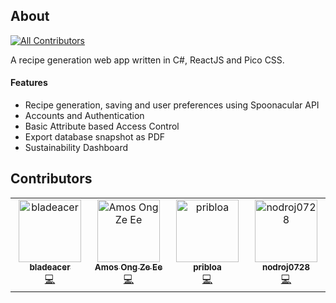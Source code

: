 ## About
<!-- ALL-CONTRIBUTORS-BADGE:START - Do not remove or modify this section -->
[![All Contributors](https://img.shields.io/badge/all_contributors-2-orange.svg?style=flat-square)](#contributors-)
<!-- ALL-CONTRIBUTORS-BADGE:END -->
A recipe generation web app written in C#, ReactJS and Pico CSS.

#### Features
- Recipe generation, saving and user preferences using Spoonacular API
- Accounts and Authentication
- Basic Attribute based Access Control
- Export database snapshot as PDF
- Sustainability Dashboard

## Contributors

<!-- ALL-CONTRIBUTORS-LIST:START - Do not remove or modify this section -->
<!-- prettier-ignore-start -->
<!-- markdownlint-disable -->
<table>
  <tbody>
    <tr>
      <td align="center" valign="top" width="14.28%"><a href="https://github.com/bladeacer"><img src="https://avatars.githubusercontent.com/u/148305363?v=4?s=100" width="100px;" alt="bladeacer"/><br /><sub><b>bladeacer</b></sub></a><br /><a href="https://github.com/bladeacer/RecipeRight/commits?author=bladeacer" title="Code">💻</a></td>
      <td align="center" valign="top" width="14.28%"><a href="https://github.com/Am0ose"><img src="https://avatars.githubusercontent.com/u/137263817?v=4?s=100" width="100px;" alt="Amos Ong Ze Ee"/><br /><sub><b>Amos Ong Ze Ee</b></sub></a><br /><a href="https://github.com/bladeacer/RecipeRight/commits?author=Am0ose" title="Code">💻</a></td>
      <td align="center" valign="top" width="14.28%"><a href="https://github.com/pribloa"><img src="https://avatars.githubusercontent.com/u/151531349?v=4?s=100" width="100px;" alt="pribloa"/><br /><sub><b>pribloa</b></sub></a><br /><a href="https://github.com/bladeacer/RecipeRight/commits?author=pribloa" title="Code">💻</a></td>
      <td align="center" valign="top" width="14.28%"><a href="https://github.com/nodroj0728"><img src="https://avatars.githubusercontent.com/u/140972636?v=4?s=100" width="100px;" alt="nodroj0728"/><br /><sub><b>nodroj0728</b></sub></a><br /><a href="https://github.com/bladeacer/RecipeRight/commits?author=nodroj0728" title="Code">💻</a></td>
    </tr>
  </tbody>
</table>

<!-- markdownlint-restore -->
<!-- prettier-ignore-end -->

<!-- ALL-CONTRIBUTORS-LIST:END -->
<!-- prettier-ignore-start -->
<!-- markdownlint-disable -->

<!-- markdownlint-restore -->
<!-- prettier-ignore-end -->

<!-- ALL-CONTRIBUTORS-LIST:END -->
